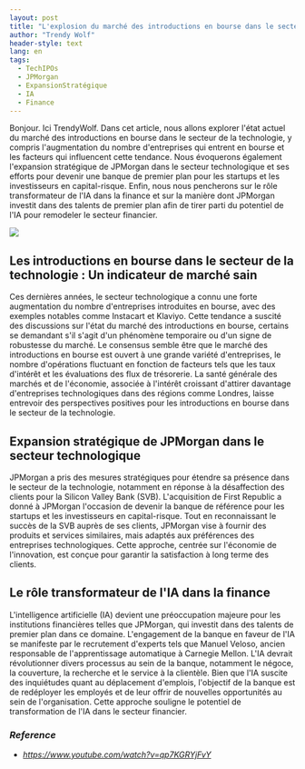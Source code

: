 ```yaml
---
layout: post
title: "L'explosion du marché des introductions en bourse dans le secteur de la technologie, l'expansion stratégique de JPMorgan et le rôle transformateur de l'IA dans la finance"
author: "Trendy Wolf"
header-style: text
lang: en
tags:
  - TechIPOs
  - JPMorgan
  - ExpansionStratégique
  - IA
  - Finance
---
```


Bonjour. Ici TrendyWolf. Dans cet article, nous allons explorer l'état actuel du marché des introductions en bourse dans le secteur de la technologie, y compris l'augmentation du nombre d'entreprises qui entrent en bourse et les facteurs qui influencent cette tendance. Nous évoquerons également l'expansion stratégique de JPMorgan dans le secteur technologique et ses efforts pour devenir une banque de premier plan pour les startups et les investisseurs en capital-risque. Enfin, nous nous pencherons sur le rôle transformateur de l'IA dans la finance et sur la manière dont JPMorgan investit dans des talents de premier plan afin de tirer parti du potentiel de l'IA pour remodeler le secteur financier.

<img
    src="https://i.ytimg.com/vi/qp7KGRYjFvY/hqdefault.jpg"
/>


## Les introductions en bourse dans le secteur de la technologie : Un indicateur de marché sain
Ces dernières années, le secteur technologique a connu une forte augmentation du nombre d'entreprises introduites en bourse, avec des exemples notables comme Instacart et Klaviyo. Cette tendance a suscité des discussions sur l'état du marché des introductions en bourse, certains se demandant s'il s'agit d'un phénomène temporaire ou d'un signe de robustesse du marché. Le consensus semble être que le marché des introductions en bourse est ouvert à une grande variété d'entreprises, le nombre d'opérations fluctuant en fonction de facteurs tels que les taux d'intérêt et les évaluations des flux de trésorerie. La santé générale des marchés et de l'économie, associée à l'intérêt croissant d'attirer davantage d'entreprises technologiques dans des régions comme Londres, laisse entrevoir des perspectives positives pour les introductions en bourse dans le secteur de la technologie.

## Expansion stratégique de JPMorgan dans le secteur technologique
JPMorgan a pris des mesures stratégiques pour étendre sa présence dans le secteur de la technologie, notamment en réponse à la désaffection des clients pour la Silicon Valley Bank (SVB). L'acquisition de First Republic a donné à JPMorgan l'occasion de devenir la banque de référence pour les startups et les investisseurs en capital-risque. Tout en reconnaissant le succès de la SVB auprès de ses clients, JPMorgan vise à fournir des produits et services similaires, mais adaptés aux préférences des entreprises technologiques. Cette approche, centrée sur l'économie de l'innovation, est conçue pour garantir la satisfaction à long terme des clients.

## Le rôle transformateur de l'IA dans la finance
L'intelligence artificielle (IA) devient une préoccupation majeure pour les institutions financières telles que JPMorgan, qui investit dans des talents de premier plan dans ce domaine. L'engagement de la banque en faveur de l'IA se manifeste par le recrutement d'experts tels que Manuel Veloso, ancien responsable de l'apprentissage automatique à Carnegie Mellon. L'IA devrait révolutionner divers processus au sein de la banque, notamment le négoce, la couverture, la recherche et le service à la clientèle. Bien que l'IA suscite des inquiétudes quant au déplacement d'emplois, l'objectif de la banque est de redéployer les employés et de leur offrir de nouvelles opportunités au sein de l'organisation. Cette approche souligne le potentiel de transformation de l'IA dans le secteur financier.


### _Reference_
- _https://www.youtube.com/watch?v=qp7KGRYjFvY_

